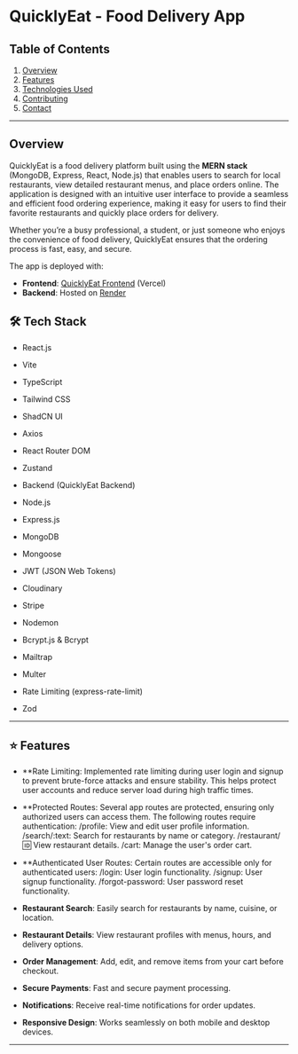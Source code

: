 # QuicklyEat - Food Delivery App

## Table of Contents

1. [Overview](#overview)
2. [Features](#features)
5. [Technologies Used](#technologies-used)
6. [Contributing](#contributing)
8. [Contact](#contact)

---

## Overview

QuicklyEat is a food delivery platform built using the **MERN stack** (MongoDB, Express, React, Node.js) that enables users to search for local restaurants, view detailed restaurant menus, and place orders online. The application is designed with an intuitive user interface to provide a seamless and efficient food ordering experience, making it easy for users to find their favorite restaurants and quickly place orders for delivery.

Whether you’re a busy professional, a student, or just someone who enjoys the convenience of food delivery, QuicklyEat ensures that the ordering process is fast, easy, and secure.

The app is deployed with:
- **Frontend**: [QuicklyEat Frontend](https://quickly-eat-frontend-deploy.vercel.app/) (Vercel)
- **Backend**: Hosted on [Render](https://render.com/)

## 🛠️ Tech Stack
* React.js
* Vite
* TypeScript
* Tailwind CSS
* ShadCN UI
* Axios
* React Router DOM
* Zustand
  
* Backend (QuicklyEat Backend)
* Node.js
* Express.js
* MongoDB
* Mongoose
* JWT (JSON Web Tokens)
* Cloudinary
* Stripe
* Nodemon
* Bcrypt.js & Bcrypt
* Mailtrap
* Multer 
* Rate Limiting (express-rate-limit)
* Zod
---
## ⭐ Features

- **Rate Limiting:
Implemented rate limiting during user login and signup to prevent brute-force attacks and ensure stability. This helps protect user accounts and reduce server load during high traffic times.

- **Protected Routes:
Several app routes are protected, ensuring only authorized users can access them. The following routes require authentication:
/profile: View and edit user profile information.
/search/:text: Search for restaurants by name or category.
/restaurant/:id: View restaurant details.
/cart: Manage the user's order cart.

- **Authenticated User Routes:
Certain routes are accessible only for authenticated users:
/login: User login functionality.
/signup: User signup functionality.
/forgot-password: User password reset functionality.


- **Restaurant Search**: Easily search for restaurants by name, cuisine, or location.
- **Restaurant Details**: View restaurant profiles with menus, hours, and delivery options.
- **Order Management**: Add, edit, and remove items from your cart before checkout.
- **Secure Payments**: Fast and secure payment processing.
- **Notifications**: Receive real-time notifications for order updates.
- **Responsive Design**: Works seamlessly on both mobile and desktop devices.

---
